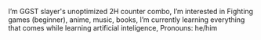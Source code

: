 I’m GGST slayer's unoptimized 2H counter combo,
  I’m interested in Fighting games (beginner), anime, music, books,
    I’m currently learning everything that comes while learning artificial inteligence,
      Pronouns: he/him
  

<!---
2H214PCS6H632146S/2H214PCS6H632146S is a ✨ special ✨ repository because its `README.md` (this file) appears on your GitHub profile.
You can click the Preview link to take a look at your changes.
--->
